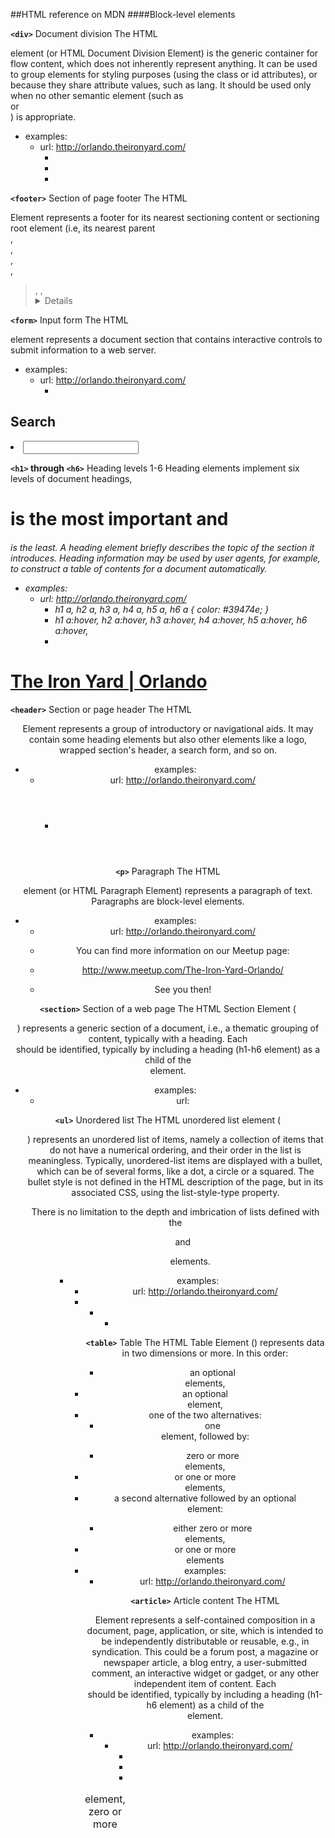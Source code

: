 ##HTML reference on MDN
####Block-level elements

**`<div>`**
Document division
The HTML <div> element (or HTML Document Division Element) is the generic container for flow content, which does not inherently represent anything. It can be used to group elements for styling purposes (using the class or id attributes), or because they share attribute values, such as lang. It should be used only when no other semantic element (such as <article> or <nav>) is appropriate.
* examples:
  * url: http://orlando.theironyard.com/
    * <div class="has-avatar content" id="posts">
    * <div class="posts-wrap">
    * <article class="post type-text" id="100189034319"><div class="clearfix rte">


**`<footer>`**
Section of page footer
The HTML <footer> Element represents a footer for its nearest sectioning content or sectioning root element (i.e, its nearest parent <article>, <aside>, <nav>, <section>, <blockquote>, <body>, <details>, <fieldset>, <figure>, <td>). A footer typically contains information about the author of the section, copyright data or links to related documents.
  * examples:
    * url: http://orlando.theironyard.com/
      * <footer>
    <div class="footer-wrap content-wrap clearfix">
      <aside class="sidebar">
        <div class="avatar-wrap">
          <a href="/"><img alt="The Iron Yard | Orlando" src="http://33.media.tumblr.com/avatar_31b8d8bf579d_64.png" /></a>
        </div>
      </aside>
      <div class="content">
        <h2 class="secondary-title">The Iron Yard | Orlando</h2>
        <div class="blog-description">Happenings and updates from The Iron Yard in Orlando, FL.</div><div class="social-icons module clearfix">
          <h2>Elsewhere</h2>
          <div class="wrap"></div>
        </div><div class="attribution">
          <a href="http://www.pixelunion.net/themes/longform">Longform Theme</a>&nbsp;by&nbsp;<a href="http://www.pixelunion.net">Pixel Union</a>. Powered by&nbsp;<a href="http://www.tumblr.com">Tumblr</a>.</div>
      </div>
    </div>
  </footer><script src="http://static.tumblr.com/ymcvd4r/Raan0lekb/script.js" type="text/javascript"></script>

**`<form>`**
Input form
The HTML <form> element represents a document section that contains interactive controls to submit information to a web server.
  * examples:
    * url: http://orlando.theironyard.com/
      * </div><form action="/search" class="module search-form" method="get">
        <h2>Search</h2>
        <div class="input-wrap">
      * <form>
              <input type="text" id="st-search-input" class="search-field" />
            </form>


**`<h1>` through `<h6>`**
Heading levels 1-6
Heading elements implement six levels of document headings, <h1> is the most important and <h6> is the least. A heading element briefly describes the topic of the section it introduces. Heading information may be used by user agents, for example, to construct a table of contents for a document automatically.
* examples:
  * url: http://orlando.theironyard.com/
    * h1 a,
      h2 a,
      h3 a,
      h4 a,
      h5 a,
      h6 a {
        color: #39474e;
      }
    * h1 a:hover,
      h2 a:hover,
      h3 a:hover,
      h4 a:hover,
      h5 a:hover,
      h6 a:hover,
    * </div><h1>
        <a href="/">The Iron Yard | Orlando</a>
      </h1>


**`<header>`**
Section or page header
The HTML <header> Element represents a group of introductory or navigational aids. It may contain some heading elements but also other elements like a logo, wrapped section's header, a search form, and so on.
* examples:
  * url: http://orlando.theironyard.com/
    * <header style="background-image:url(http://static.tumblr.com/3c7cd96cde56779343d2e9a22afec085/w5gxxfv/oCrn8vkw8/tumblr_static_9cxjqqnfamsccsg4ow84sg8kg.jpg);"></header>

**`<p>`**
Paragraph
The HTML <p> element (or HTML Paragraph Element) represents a paragraph of text. Paragraphs are block-level elements.
* examples:
  * url: http://orlando.theironyard.com/
  * <p>You can find more information on our Meetup page: </p>
  * <p><a href="http://www.meetup.com/The-Iron-Yard-Orlando/">http://www.meetup.com/The-Iron-Yard-Orlando/</a></p>
  * <p>See you then!</p>

**`<section>`**
Section of a web page
The HTML Section Element (<section>) represents a generic section of a document, i.e., a thematic grouping of content, typically with a heading. Each <section> should be identified, typically by including a heading (h1-h6 element) as a child of the <section> element.
* examples:
  * url:

**`<ul>`**
Unordered list
The HTML unordered list element (<ul>) represents an unordered list of items, namely a collection of items that do not have a numerical ordering, and their order in the list is meaningless. Typically, unordered-list items are displayed with a bullet, which can be of several forms, like a dot, a circle or a squared. The bullet style is not defined in the HTML description of the page, but in its associated CSS, using the list-style-type property.

There is no limitation to the depth and imbrication of lists defined with the <ol> and <ul> elements.
* examples:
  * url: http://orlando.theironyard.com/
  * <ul class="meta-tools clearfix">
  * <ul class="share-items">
  * <ul class="links module"></ul>

**`<table>`**
Table
The HTML Table Element (<table>) represents data in two dimensions or more.
In this order:
* an optional <caption> element,
* zero or more <colgroup> elements,
* an optional <thead> element,
* one of the two alternatives:
  * one <tfoot> element, followed by:
    * zero or more <tbody> elements,
    * or one or more <tr> elements,
  * a second alternative followed by an optional <tfoot> element:
    * either zero or more <tbody> elements,
    * or one or more <tr> elements
* examples:
  * url: http://orlando.theironyard.com/

**`<article>`**
Article content
The HTML <article> Element represents a self-contained composition in a document, page, application, or site, which is intended to be independently distributable or reusable, e.g., in syndication. This could be a forum post, a magazine or newspaper article, a blog entry, a user-submitted comment, an interactive widget or gadget, or any other independent item of content. Each <article> should be identified, typically by including a heading (h1-h6 element) as a child of the <article> element.
* examples:
  * url: http://orlando.theironyard.com/
    * <article class="post type-text" id="100189034319">
    * <article class="post type-text" id="100079465824">
    * <article class="post type-text" id="97086023659">
